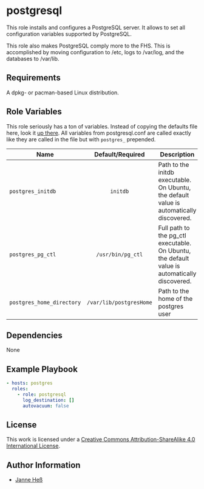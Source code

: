 # postgresql

This role installs and configures a PostgreSQL server.
It allows to set all configuration variables supported by PostgreSQL.

This role also makes PostgreSQL comply more to the FHS.
This is accomplished by moving configuration to /etc, logs to /var/log, and the databases to /var/lib.

## Requirements

A dpkg- or pacman-based Linux distribution.

## Role Variables

This role seriously has a ton of variables.
Instead of copying the defaults file here, look it [up there](defaults/main.yml).
All variables from postgresql.conf are called exactly like they are called in the file but with `postgres_` prepended.

| Name                      | Default/Required        | Description                                                                                   |
|---------------------------|:-----------------------:|-----------------------------------------------------------------------------------------------|
| `postgres_initdb`         | `initdb`                | Path to the initdb executable. On Ubuntu, the default value is automatically discovered.      |
| `postgres_pg_ctl`         | `/usr/bin/pg_ctl`       | Full path to the pg_ctl executable. On Ubuntu, the default value is automatically discovered. |
| `postgres_home_directory` | `/var/lib/postgresHome` | Path to the home of the postgres user                                                         |

## Dependencies

None

## Example Playbook

```yml
- hosts: postgres
  roles:
    - role: postgresql
      log_destination: []
      autovacuum: false
```

## License

This work is licensed under a [Creative Commons Attribution-ShareAlike 4.0 International License](http://creativecommons.org/licenses/by-sa/4.0/).

## Author Information

- [Janne Heß](https://github.com/dasJ)

